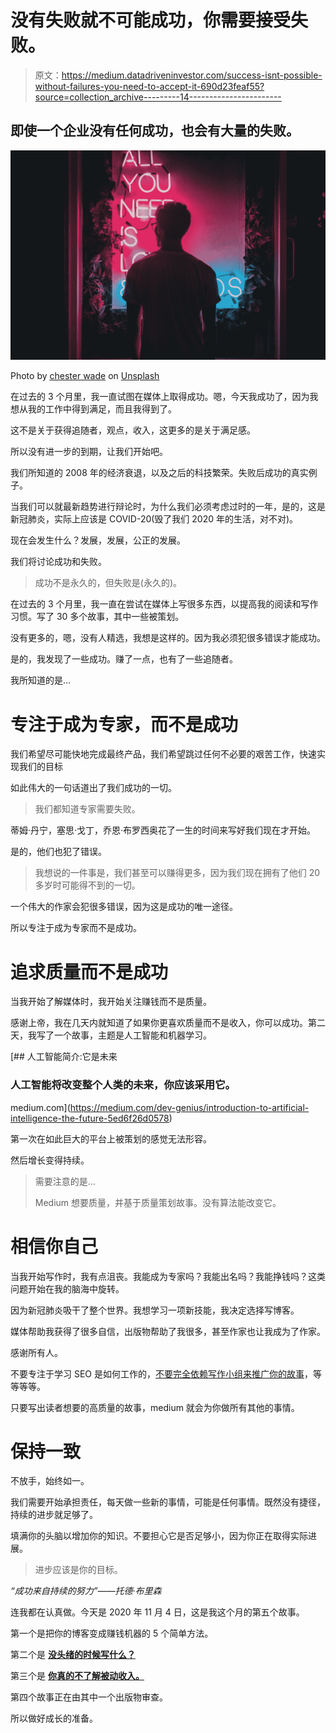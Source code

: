 # 没有失败就不可能成功，你需要接受失败。

> 原文：<https://medium.datadriveninvestor.com/success-isnt-possible-without-failures-you-need-to-accept-it-690d23feaf55?source=collection_archive---------14----------------------->

## 即使一个企业没有任何成功，也会有大量的失败。

![](img/357160e792b4fe47fc1d0e523636f5fb.png)

Photo by [chester wade](https://unsplash.com/@chesterwade?utm_source=medium&utm_medium=referral) on [Unsplash](https://unsplash.com?utm_source=medium&utm_medium=referral)

在过去的 3 个月里，我一直试图在媒体上取得成功。嗯，今天我成功了，因为我想从我的工作中得到满足，而且我得到了。

这不是关于获得追随者，观点，收入，这更多的是关于满足感。

所以没有进一步的到期，让我们开始吧。

我们所知道的 2008 年的经济衰退，以及之后的科技繁荣。失败后成功的真实例子。

当我们可以就最新趋势进行辩论时，为什么我们必须考虑过时的一年，是的，这是新冠肺炎，实际上应该是 COVID-20(毁了我们 2020 年的生活，对不对)。

现在会发生什么？发展，发展，公正的发展。

我们将讨论成功和失败。

> 成功不是永久的，但失败是(永久的)。

在过去的 3 个月里，我一直在尝试在媒体上写很多东西，以提高我的阅读和写作习惯。写了 30 多个故事，其中一些被策划。

没有更多的，嗯，没有人精选，我想是这样的。因为我必须犯很多错误才能成功。

是的，我发现了一些成功。赚了一点，也有了一些追随者。

我所知道的是…

# 专注于成为专家，而不是成功

我们希望尽可能快地完成最终产品，我们希望跳过任何不必要的艰苦工作，快速实现我们的目标

如此伟大的一句话道出了我们成功的一切。

> 我们都知道专家需要失败。

蒂姆·丹宁，塞思·戈丁，乔恩·布罗西奥花了一生的时间来写好我们现在才开始。

是的，他们也犯了错误。

> 我想说的一件事是，我们甚至可以赚得更多，因为我们现在拥有了他们 20 多岁时可能得不到的一切。

一个伟大的作家会犯很多错误，因为这是成功的唯一途径。

所以专注于成为专家而不是成功。

# 追求质量而不是成功

当我开始了解媒体时，我开始关注赚钱而不是质量。

感谢上帝，我在几天内就知道了如果你更喜欢质量而不是收入，你可以成功。第二天，我写了一个故事，主题是人工智能和机器学习。

[](https://medium.com/dev-genius/introduction-to-artificial-intelligence-the-future-5ed6f26d0578) [## 人工智能简介:它是未来

### 人工智能将改变整个人类的未来，你应该采用它。

medium.com](https://medium.com/dev-genius/introduction-to-artificial-intelligence-the-future-5ed6f26d0578) 

第一次在如此巨大的平台上被策划的感觉无法形容。

然后增长变得持续。

> 需要注意的是…
> 
> Medium 想要质量，并基于质量策划故事。没有算法能改变它。

# 相信你自己

当我开始写作时，我有点沮丧。我能成为专家吗？我能出名吗？我能挣钱吗？这类问题开始在我的脑海中旋转。

因为新冠肺炎吸干了整个世界。我想学习一项新技能，我决定选择写博客。

媒体帮助我获得了很多自信，出版物帮助了我很多，甚至作家也让我成为了作家。

感谢所有人。

不要专注于学习 SEO 是如何工作的，[不要完全依赖写作小组来推广你的故事](https://medium.com/curious/dont-ever-totally-depend-on-writing-groups-to-promote-your-stories-4499246fd74e)，等等等等。

只要写出读者想要的高质量的故事，medium 就会为你做所有其他的事情。

# 保持一致

不放手，始终如一。

我们需要开始承担责任，每天做一些新的事情，可能是任何事情。既然没有捷径，持续的进步就足够了。

填满你的头脑以增加你的知识。不要担心它是否足够小，因为你正在取得实际进展。

> 进步应该是你的目标。

*“成功来自持续的努力”——托德·布里森*

连我都在认真做。今天是 2020 年 11 月 4 日，这是我这个月的第五个故事。

第一个是把你的博客变成赚钱机器的 5 个简单方法。

第二个是 [**没头绪的时候写什么？**](https://nitinfab.medium.com/what-to-write-when-you-dont-get-an-idea-and-3-successful-advice-266bf4350b55)

第三个是 [**你真的不了解被动收入。**](https://medium.com/the-innovation/you-really-dont-know-about-passive-income-33ea60d2b8be)

第四个故事正在由其中一个出版物审查。

所以做好成长的准备。